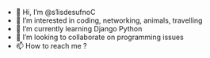 - 👋 Hi, I’m @s1isdesufnoC
- 👀 I’m interested in coding, networking, animals, travelling
- 🌱 I’m currently learning Django Python
- 💞️ I’m looking to collaborate on programming issues
- 📫 How to reach me ?

<!---
s1isdesufnoC/s1isdesufnoC is a ✨ special ✨ repository because its `README.md` (this file) appears on your GitHub profile.
You can click the Preview link to take a look at your changes.
--->
